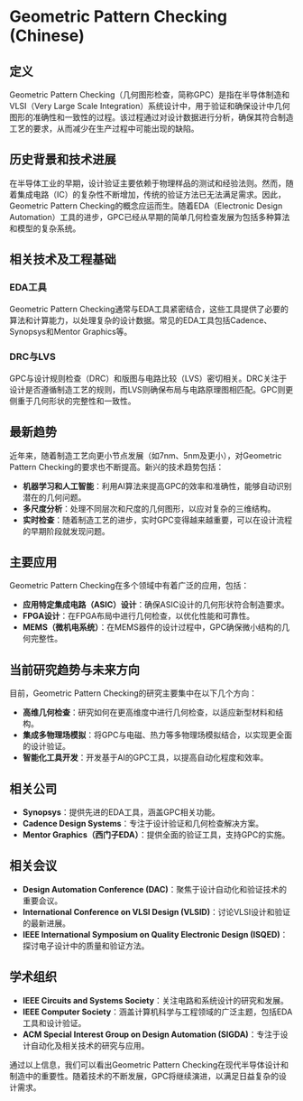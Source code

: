# Geometric Pattern Checking (Chinese)

## 定义
Geometric Pattern Checking（几何图形检查，简称GPC）是指在半导体制造和VLSI（Very Large Scale Integration）系统设计中，用于验证和确保设计中几何图形的准确性和一致性的过程。该过程通过对设计数据进行分析，确保其符合制造工艺的要求，从而减少在生产过程中可能出现的缺陷。

## 历史背景和技术进展
在半导体工业的早期，设计验证主要依赖于物理样品的测试和经验法则。然而，随着集成电路（IC）的复杂性不断增加，传统的验证方法已无法满足需求。因此，Geometric Pattern Checking的概念应运而生。随着EDA（Electronic Design Automation）工具的进步，GPC已经从早期的简单几何检查发展为包括多种算法和模型的复杂系统。

## 相关技术及工程基础
### EDA工具
Geometric Pattern Checking通常与EDA工具紧密结合，这些工具提供了必要的算法和计算能力，以处理复杂的设计数据。常见的EDA工具包括Cadence、Synopsys和Mentor Graphics等。

### DRC与LVS
GPC与设计规则检查（DRC）和版图与电路比较（LVS）密切相关。DRC关注于设计是否遵循制造工艺的规则，而LVS则确保布局与电路原理图相匹配。GPC则更侧重于几何形状的完整性和一致性。

## 最新趋势
近年来，随着制造工艺向更小节点发展（如7nm、5nm及更小），对Geometric Pattern Checking的要求也不断提高。新兴的技术趋势包括：

- **机器学习和人工智能**：利用AI算法来提高GPC的效率和准确性，能够自动识别潜在的几何问题。
- **多尺度分析**：处理不同层次和尺度的几何图形，以应对复杂的三维结构。
- **实时检查**：随着制造工艺的进步，实时GPC变得越来越重要，可以在设计流程的早期阶段就发现问题。

## 主要应用
Geometric Pattern Checking在多个领域中有着广泛的应用，包括：

- **应用特定集成电路（ASIC）设计**：确保ASIC设计的几何形状符合制造要求。
- **FPGA设计**：在FPGA布局中进行几何检查，以优化性能和可靠性。
- **MEMS（微机电系统）**：在MEMS器件的设计过程中，GPC确保微小结构的几何完整性。

## 当前研究趋势与未来方向
目前，Geometric Pattern Checking的研究主要集中在以下几个方向：

- **高维几何检查**：研究如何在更高维度中进行几何检查，以适应新型材料和结构。
- **集成多物理场模拟**：将GPC与电磁、热力等多物理场模拟结合，以实现更全面的设计验证。
- **智能化工具开发**：开发基于AI的GPC工具，以提高自动化程度和效率。

## 相关公司
- **Synopsys**：提供先进的EDA工具，涵盖GPC相关功能。
- **Cadence Design Systems**：专注于设计验证和几何检查解决方案。
- **Mentor Graphics（西门子EDA）**：提供全面的验证工具，支持GPC的实施。

## 相关会议
- **Design Automation Conference (DAC)**：聚焦于设计自动化和验证技术的重要会议。
- **International Conference on VLSI Design (VLSID)**：讨论VLSI设计和验证的最新进展。
- **IEEE International Symposium on Quality Electronic Design (ISQED)**：探讨电子设计中的质量和验证方法。

## 学术组织
- **IEEE Circuits and Systems Society**：关注电路和系统设计的研究和发展。
- **IEEE Computer Society**：涵盖计算机科学与工程领域的广泛主题，包括EDA工具和设计验证。
- **ACM Special Interest Group on Design Automation (SIGDA)**：专注于设计自动化及相关技术的研究与应用。

通过以上信息，我们可以看出Geometric Pattern Checking在现代半导体设计和制造中的重要性。随着技术的不断发展，GPC将继续演进，以满足日益复杂的设计需求。